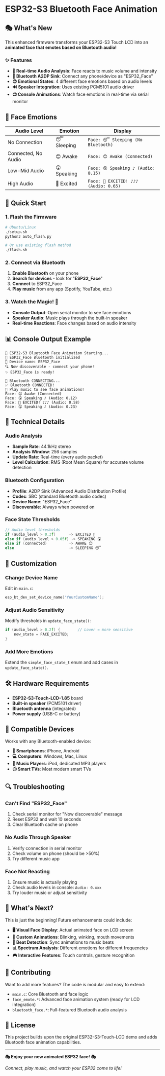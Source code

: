 # ESP32-S3 Bluetooth Face Animation

## 🎭 What's New

This enhanced firmware transforms your ESP32-S3 Touch LCD into an **animated face that emotes based on Bluetooth audio**!

### ✨ Features

- **🎵 Real-time Audio Analysis**: Face reacts to music volume and intensity
- **📱 Bluetooth A2DP Sink**: Connect any phone/device as "ESP32_Face"
- **😊 Emotional States**: 4 different face emotions based on audio levels
- **🔊 Speaker Integration**: Uses existing PCM5101 audio driver
- **📺 Console Animations**: Watch face emotions in real-time via serial monitor

## 🎯 Face Emotions

| Audio Level | Emotion | Display |
|-------------|---------|---------|
| No Connection | 😴 Sleeping | `Face: 😴 Sleeping (No Bluetooth)` |
| Connected, No Audio | 😊 Awake | `Face: 😊 Awake (Connected)` |
| Low-Mid Audio | 😮 Speaking | `Face: 😮 Speaking ♪ (Audio: 0.15)` |
| High Audio | 🤩 Excited | `Face: 🤩 EXCITED! ♪♪♪ (Audio: 0.65)` |

## 🚀 Quick Start

### 1. Flash the Firmware
```bash
# Ubuntu/Linux
./setup.sh
python3 auto_flash.py

# Or use existing flash method
./flash.sh
```

### 2. Connect via Bluetooth
1. **Enable Bluetooth** on your phone
2. **Search for devices** - look for "**ESP32_Face**"
3. **Connect** to ESP32_Face
4. **Play music** from any app (Spotify, YouTube, etc.)

### 3. Watch the Magic! 🎪
- **Console Output**: Open serial monitor to see face emotions
- **Speaker Audio**: Music plays through the built-in speaker
- **Real-time Reactions**: Face changes based on audio intensity

## 📊 Console Output Example

```
🚀 ESP32-S3 Bluetooth Face Animation Starting...
🎯 ESP32_Face Bluetooth initialized
📱 Device name: ESP32_Face
🔍 Now discoverable - connect your phone!
✨ ESP32_Face is ready!

🔄 Bluetooth CONNECTING...
✅ Bluetooth CONNECTED!
🎵 Play music to see face animations!
Face: 😊 Awake (Connected)
Face: 😮 Speaking ♪ (Audio: 0.12)
Face: 🤩 EXCITED! ♪♪♪ (Audio: 0.58)
Face: 😮 Speaking ♪ (Audio: 0.23)
```

## 🔧 Technical Details

### Audio Analysis
- **Sample Rate**: 44.1kHz stereo
- **Analysis Window**: 256 samples
- **Update Rate**: Real-time (every audio packet)
- **Level Calculation**: RMS (Root Mean Square) for accurate volume detection

### Bluetooth Configuration
- **Profile**: A2DP Sink (Advanced Audio Distribution Profile)
- **Codec**: SBC (standard Bluetooth audio codec)
- **Device Name**: "ESP32_Face"
- **Discoverable**: Always when powered on

### Face State Thresholds
```c
// Audio level thresholds
if (audio_level > 0.3f)      -> EXCITED 🤩
else if (audio_level > 0.05f) -> SPEAKING 😮  
else if (connected)          -> AWAKE 😊
else                         -> SLEEPING 😴
```

## 🎨 Customization

### Change Device Name
Edit in `main.c`:
```c
esp_bt_dev_set_device_name("YourCustomName");
```

### Adjust Audio Sensitivity
Modify thresholds in `update_face_state()`:
```c
if (audio_level > 0.2f) {        // Lower = more sensitive
    new_state = FACE_EXCITED;
}
```

### Add More Emotions
Extend the `simple_face_state_t` enum and add cases in `update_face_state()`.

## 🛠 Hardware Requirements

- **ESP32-S3-Touch-LCD-1.85** board
- **Built-in speaker** (PCM5101 driver)
- **Bluetooth antenna** (integrated)
- **Power supply** (USB-C or battery)

## 📱 Compatible Devices

Works with any Bluetooth-enabled device:
- **📱 Smartphones**: iPhone, Android
- **💻 Computers**: Windows, Mac, Linux
- **🎵 Music Players**: iPod, dedicated MP3 players
- **📺 Smart TVs**: Most modern smart TVs

## 🔍 Troubleshooting

### Can't Find "ESP32_Face"
1. Check serial monitor for "Now discoverable" message
2. Reset ESP32 and wait 10 seconds
3. Clear Bluetooth cache on phone

### No Audio Through Speaker
1. Verify connection in serial monitor
2. Check volume on phone (should be >50%)
3. Try different music app

### Face Not Reacting
1. Ensure music is actually playing
2. Check audio levels in console: `Audio: 0.xxx`
3. Try louder music or adjust sensitivity

## 🎉 What's Next?

This is just the beginning! Future enhancements could include:

- **🖥 Visual Face Display**: Actual animated face on LCD screen
- **🎨 Custom Animations**: Blinking, winking, mouth movements
- **🎵 Beat Detection**: Sync animations to music beats
- **📊 Spectrum Analysis**: Different emotions for different frequencies
- **🎮 Interactive Features**: Touch controls, gesture recognition

## 🤝 Contributing

Want to add more features? The code is modular and easy to extend:

- `main.c`: Core Bluetooth and face logic
- `face_emote.*`: Advanced face animation system (ready for LCD integration)
- `bluetooth_face.*`: Full-featured Bluetooth audio analysis

## 📄 License

This project builds upon the original ESP32-S3-Touch-LCD demo and adds Bluetooth face animation capabilities.

---

**🎭 Enjoy your new animated ESP32 face! 🎭**

*Connect, play music, and watch your ESP32 come to life!*
